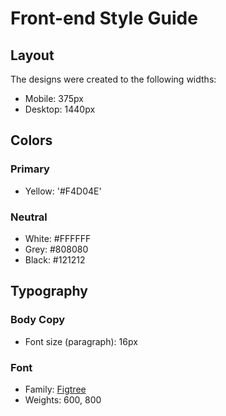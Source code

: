 # Front-end Style Guide

## Layout

The designs were created to the following widths:

- Mobile: 375px
- Desktop: 1440px

## Colors

### Primary

- Yellow: '#F4D04E'

### Neutral

- White: #FFFFFF
- Grey: #808080
- Black: #121212

## Typography

### Body Copy

- Font size (paragraph): 16px

### Font

- Family: [Figtree](https://fonts.google.com/specimen/Figtree)
- Weights: 600, 800
